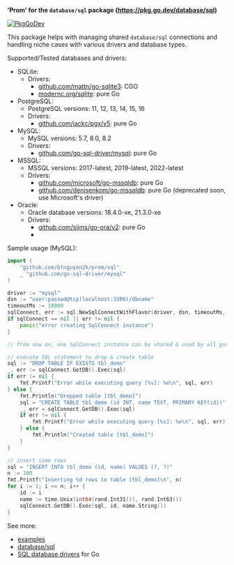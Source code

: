**'Prom' for the `database/sql` package (https://pkg.go.dev/database/sql)**

[![PkgGoDev](https://pkg.go.dev/badge/github.com/btnguyen2k/prom/sql)](https://pkg.go.dev/github.com/btnguyen2k/prom/sql)

This package helps with managing shared `database/sql` connections and handling niche cases with various drivers and database types.

Supported/Tested databases and drivers:
- SQLite:
  - Drivers:
    - [github.com/mattn/go-sqlite3](https://github.com/mattn/go-sqlite3): CGO
    - [modernc.org/sqlite](https://modernc.org/sqlite): pure Go
- PostgreSQL:
  - PostgreSQL versions: 11, 12, 13, 14, 15, 16
  - Drivers:
    - [github.com/jackc/pgx/v5](https://github.com/jackc/pgx): pure Go
- MySQL:
  - MySQL versions: 5.7, 8.0, 8.2
  - Drivers:
    - [github.com/go-sql-driver/mysql](github.com/go-sql-driver/mysql): pure Go
- MSSQL:
  - MSSQL versions: 2017-latest, 2019-latest, 2022-latest
  - Drivers:
    - [github.com/microsoft/go-mssqldb](https://github.com/microsoft/go-mssqldb): pure Go
    - [github.com/denisenkom/go-mssqldb](https://github.com/denisenkom/go-mssqldb): pure Go (deprecated soon, use Microsoft's driver)
- Oracle:
  - Oracle database versions: 18.4.0-xe, 21.3.0-xe
  - Drivers:
    - [github.com/sijms/go-ora/v2](https://github.com/sijms/go-ora): pure Go
    - 


Sample usage (MySQL):

```go
import (
	"github.com/btnguyen2k/prom/sql"
	_ "github.com/go-sql-driver/mysql"
)

driver := "mysql"
dsn := "user:passwd@tcp(localhost:3306)/dbname"
timeoutMs := 10000
sqlConnect, err := sql.NewSqlConnectWithFlavor(driver, dsn, timeoutMs, nil, sql.FlavorMySql)
if sqlConnect == nil || err != nil {
	panic("error creating SqlConnect instance")
}

// from now on, one SqlConnect instance can be shared & used by all goroutines within the application

// execute SQL statement to drop & create table
sql := "DROP TABLE IF EXISTS tbl_demo"
_, err := sqlConnect.GetDB().Exec(sql)
if err != nil {
    fmt.Printf("Error while executing query [%s]: %e\n", sql, err)
} else {
    fmt.Println("Dropped table [tbl_demo]")
    sql = "CREATE TABLE tbl_demo (id INT, name TEXT, PRIMARY KEY(id))"
    _, err = sqlConnect.GetDB().Exec(sql)
	if err != nil {
	    fmt.Printf("Error while executing query [%s]: %e\n", sql, err)
    } else {
	    fmt.Println("Created table [tbl_demo]")
	}
}

// insert some rows
sql = "INSERT INTO tbl_demo (id, name) VALUES (?, ?)"
n := 100
fmt.Printf("Inserting %d rows to table [tbl_demo]\n", n)
for i := 1; i <= n; i++ {
    id := i
	name := time.Unix(int64(rand.Int31()), rand.Int63())
	sqlConnect.GetDB().Exec(sql, id, name.String())
}
```

See more:
- [examples](../examples/sql/)
- [database/sql](https://golang.org/pkg/database/sql/)
- [SQL database drivers](https://github.com/golang/go/wiki/SQLDrivers) for Go
